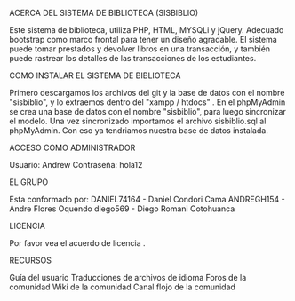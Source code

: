 ACERCA DEL SISTEMA DE BIBLIOTECA (SISBIBLIO)

Este sistema de biblioteca, utiliza PHP, HTML, MYSQLi y jQuery. Adecuado bootstrap como marco frontal para tener un diseño agradable. El sistema puede tomar prestados y devolver libros en una transacción, y también puede rastrear los detalles de las transacciones de los estudiantes.

COMO INSTALAR EL SISTEMA DE BIBLIOTECA

Primero descargamos los archivos del git y la base de datos con el nombre "sisbiblio", y lo extraemos dentro del "xampp / htdocs" . En el phpMyAdmin se crea una base de datos con el nombre "sisbiblio", para luego sincronizar el modelo. Una vez sincronizado importamos el archivo sisbiblio.sql al phpMyAdmin. Con eso ya tendriamos nuestra base de datos instalada.

ACCESO COMO ADMINISTRADOR

Usuario: Andrew
Contraseña: hola12


EL GRUPO

Esta conformado por:
DANIEL74164 - Daniel Condori Cama
ANDREGH154 - Andre Flores Oquendo
diego569 - Diego Romani Cotohuanca

LICENCIA

Por favor vea el acuerdo de licencia .

RECURSOS

Guía del usuario
Traducciones de archivos de idioma
Foros de la comunidad
Wiki de la comunidad
Canal flojo de la comunidad
